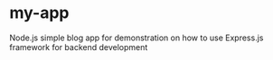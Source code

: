 # my-app
Node.js simple blog app for demonstration on how to use Express.js framework for backend development
